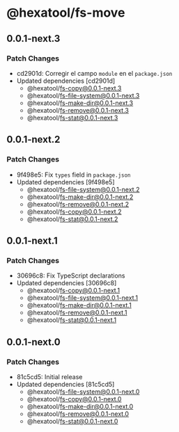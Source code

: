 # @hexatool/fs-move

## 0.0.1-next.3

### Patch Changes

- cd2901d: Corregir el campo `module` en el `package.json`
- Updated dependencies [cd2901d]
  - @hexatool/fs-copy@0.0.1-next.3
  - @hexatool/fs-file-system@0.0.1-next.3
  - @hexatool/fs-make-dir@0.0.1-next.3
  - @hexatool/fs-remove@0.0.1-next.3
  - @hexatool/fs-stat@0.0.1-next.3

## 0.0.1-next.2

### Patch Changes

- 9f498e5: Fix `types` field in `package.json`
- Updated dependencies [9f498e5]
  - @hexatool/fs-file-system@0.0.1-next.2
  - @hexatool/fs-make-dir@0.0.1-next.2
  - @hexatool/fs-remove@0.0.1-next.2
  - @hexatool/fs-copy@0.0.1-next.2
  - @hexatool/fs-stat@0.0.1-next.2

## 0.0.1-next.1

### Patch Changes

- 30696c8: Fix TypeScript declarations
- Updated dependencies [30696c8]
  - @hexatool/fs-copy@0.0.1-next.1
  - @hexatool/fs-file-system@0.0.1-next.1
  - @hexatool/fs-make-dir@0.0.1-next.1
  - @hexatool/fs-remove@0.0.1-next.1
  - @hexatool/fs-stat@0.0.1-next.1

## 0.0.1-next.0

### Patch Changes

- 81c5cd5: Initial release
- Updated dependencies [81c5cd5]
  - @hexatool/fs-file-system@0.0.1-next.0
  - @hexatool/fs-copy@0.0.1-next.0
  - @hexatool/fs-make-dir@0.0.1-next.0
  - @hexatool/fs-remove@0.0.1-next.0
  - @hexatool/fs-stat@0.0.1-next.0
